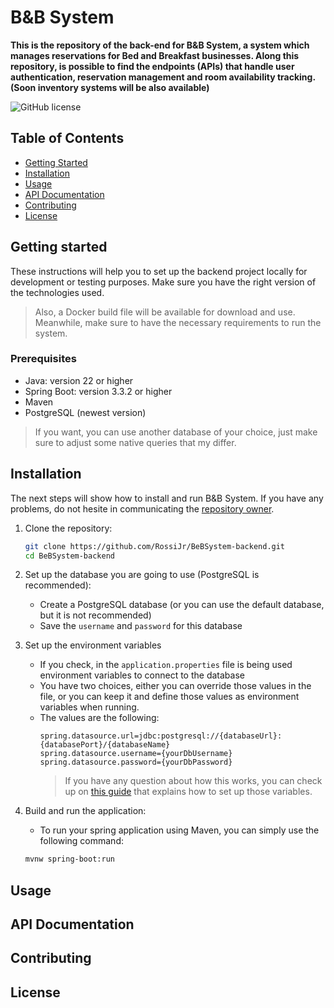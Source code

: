 # B&B System

**This is the repository of the back-end for B&B System, a system which manages reservations for Bed and Breakfast businesses.
Along this repository, is possible to find the endpoints (APIs) that handle user authentication, reservation management and room availability tracking. 
(Soon inventory systems will be also available)**

![GitHub license](https://img.shields.io/github/license/RossiJr/BeBSystem-backend)


## Table of Contents
- [Getting Started](#getting-started)
- [Installation](#installation)
- [Usage](#usage)
- [API Documentation](#api-documentation)
- [Contributing](#contributing)
- [License](#license)

## Getting started

These instructions will help you to set up the backend project locally for development or testing purposes.
Make sure you have the right version of the technologies used.
>Also, a Docker build file will be available for download and use. Meanwhile, make sure to have the necessary requirements to run the system. 

###  Prerequisites
- Java: version 22 or higher
- Spring Boot: version 3.3.2 or higher
- Maven
- PostgreSQL (newest version)

> If you want, you can use another database of your choice, just make sure to adjust some native queries that my differ.

## Installation
The next steps will show how to install and run B&B System. If you have any problems, do not hesite in communicating the [repository owner](https://github.com/RossiJr).

1. Clone the repository:
	```bash
	git clone https://github.com/RossiJr/BeBSystem-backend.git
	cd BeBSystem-backend
	```

2. Set up the database you are going to use (PostgreSQL is recommended):
	- Create a PostgreSQL database (or you can use the default database, but it is not recommended)
	- Save the `username` and `password` for this database

3. Set up the environment variables
	- If you check, in the `application.properties` file is being used environment variables to connect to the database
	- You have two choices, either you can override those values in the file, or you can keep it and define those values as environment variables when running. 
	- The values are the following:
		```properties
		spring.datasource.url=jdbc:postgresql://{databaseUrl}:{databasePort}/{databaseName}
		spring.datasource.username={yourDbUsername}
		spring.datasource.password={yourDbPassword}
		```
		> If you have any question about how this works, you can check up on [this guide](https://spring.io/guides/gs/accessing-data-mysql#_preparing_to_build_the_application) that explains how to set up those variables.

4. Build and run the application:
	 - To run your spring application using Maven, you can simply use the following command:
	 ```bash
	 mvnw spring-boot:run
	 ```

## Usage

## API Documentation

## Contributing

## License
